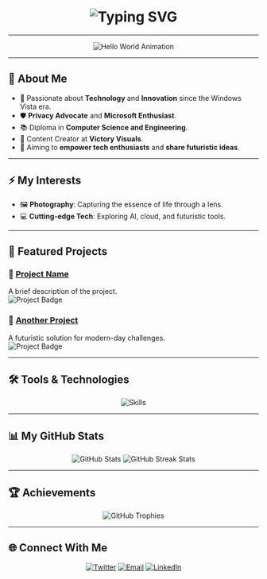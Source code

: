 <h1 align="center">
  <img src="https://readme-typing-svg.herokuapp.com?font=Orbitron&size=40&color=0F9D58&background=000000&center=true&vCenter=true&width=900&height=80&lines=Hi+%F0%9F%91%8B%2C+I'm+Aashik+J+Krishnan;A.K.A.+Aash+Gates;Tech+Enthusiast+%7C+Content+Creator;Always+Exploring+the+Future+of+Tech" alt="Typing SVG">
</h1>

---

<p align="center">
  <img src="https://raw.githubusercontent.com/aash-gates/aash-gates/main/Image/gates.gif" alt="Hello World Animation">
</p>

---

## 🌌 About Me
- 🚀 Passionate about **Technology** and **Innovation** since the Windows Vista era.
- 🛡️ **Privacy Advocate** and **Microsoft Enthusiast**.
- 📚 Diploma in **Computer Science and Engineering**.
- 🎥 Content Creator at **Victory Visuals**.
- 🎯 Aiming to **empower tech enthusiasts** and **share futuristic ideas**.

---

## ⚡ My Interests
- 🖼️ **Photography**: Capturing the essence of life through a lens.
- 💻 **Cutting-edge Tech**: Exploring AI, cloud, and futuristic tools.

---

## 🌟 Featured Projects
### 🚀 **[Project Name](#)**  
A brief description of the project.  
![Project Badge](https://img.shields.io/badge/Tech%20Stack-PHP%2C%20Python%2C%20JS-informational?style=flat&logo=python)

### 🌌 **[Another Project](#)**  
A futuristic solution for modern-day challenges.  
![Project Badge](https://img.shields.io/badge/Cloud-Azure-informational?style=flat&logo=microsoft-azure)

---

## 🛠️ Tools & Technologies
<p align="center">
  <img src="https://skillicons.dev/icons?i=azure,bootstrap,c,cpp,css,docker,git,html,js,linux,mongodb,mysql,php,photoshop,python,selenium,vscode,android" alt="Skills">
</p>

---

## 📊 My GitHub Stats
<p align="center">
  <img src="https://github-readme-stats.vercel.app/api?username=aash-gates&show_icons=true&theme=radical" alt="GitHub Stats">
  <img src="https://streak-stats.demolab.com/?user=aash-gates&theme=radical&hide_border=true" alt="GitHub Streak Stats">
</p>

---

## 🏆 Achievements
<p align="center">
  <img src="https://github-profile-trophy.vercel.app/?username=aash-gates&theme=radical&row=1&column=6" alt="GitHub Trophies">
</p>

---

## 🌐 Connect With Me
<p align="center">
  <a href="https://twitter.com/aash_gates"><img src="https://img.shields.io/badge/Twitter-1DA1F2?style=for-the-badge&logo=twitter&logoColor=white" alt="Twitter"></a>
  <a href="mailto:aashik@example.com"><img src="https://img.shields.io/badge/Email-D14836?style=for-the-badge&logo=gmail&logoColor=white" alt="Email"></a>
  <a href="https://www.linkedin.com/in/aashik-gates"><img src="https://img.shields.io/badge/LinkedIn-0077B5?style=for-the-badge&logo=linkedin&logoColor=white" alt="LinkedIn"></a>
</p>
